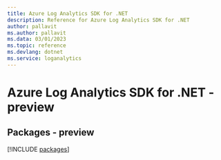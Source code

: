 ```yaml
---
title: Azure Log Analytics SDK for .NET
description: Reference for Azure Log Analytics SDK for .NET
author: pallavit
ms.author: pallavit
ms.data: 03/01/2023
ms.topic: reference
ms.devlang: dotnet
ms.service: loganalytics
---
```

# Azure Log Analytics SDK for .NET - preview
## Packages - preview
[!INCLUDE [packages](log-analytics-index.md)]